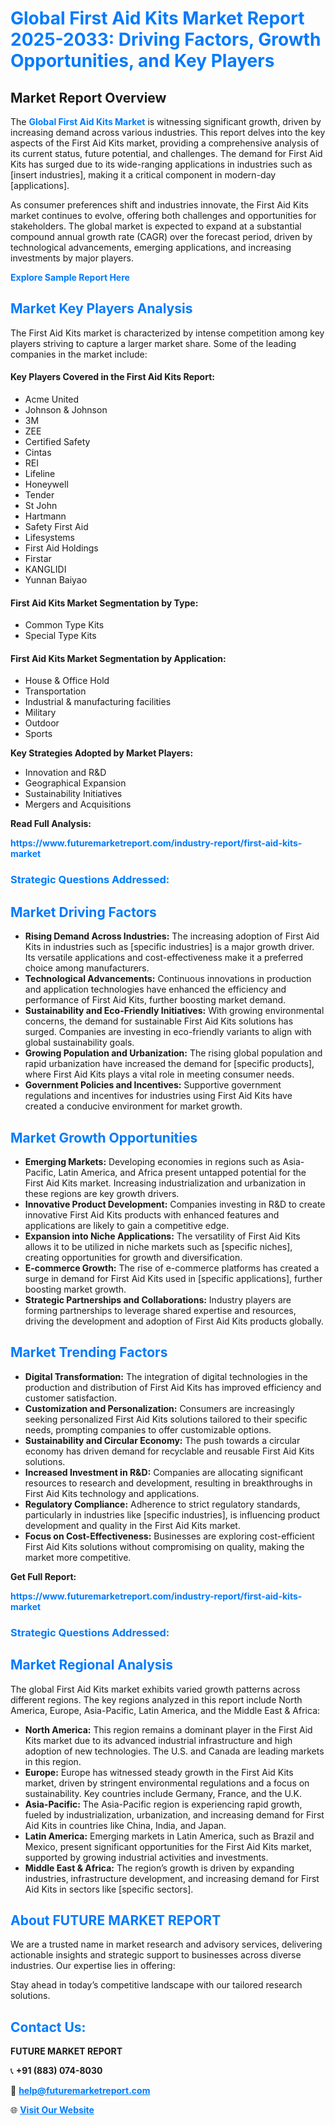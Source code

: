 <h1 style="color: #007BFF;">Global First Aid Kits Market Report 2025-2033: Driving Factors, Growth Opportunities, and Key Players</h1>

<section id="overview">
<h2>Market Report Overview</h2>
<p>The <a href="https://www.futuremarketreport.com/industry-report/first-aid-kits-market" style="color: #007BFF; text-decoration: none;"><strong>Global First Aid Kits Market</strong></a> is witnessing significant growth, driven by increasing demand across various industries. This report delves into the key aspects of the First Aid Kits market, providing a comprehensive analysis of its current status, future potential, and challenges. The demand for First Aid Kits has surged due to its wide-ranging applications in industries such as [insert industries], making it a critical component in modern-day [applications].</p>
<p>As consumer preferences shift and industries innovate, the First Aid Kits market continues to evolve, offering both challenges and opportunities for stakeholders. The global market is expected to expand at a substantial compound annual growth rate (CAGR) over the forecast period, driven by technological advancements, emerging applications, and increasing investments by major players.</p>
</section>

<section id="overview">
<p><a href="https://www.futuremarketreport.com/request-sample/reportId=85755" style="color: #007BFF; text-decoration: none;"><strong>Explore Sample Report Here</strong></a></p>
</section>

<section id="key-players">
<h2 style="color: #007BFF;">Market Key Players Analysis</h2>
<p>The First Aid Kits market is characterized by intense competition among key players striving to capture a larger market share. Some of the leading companies in the market include:</p>
<h4>Key Players Covered in the First Aid Kits Report:</h4>
<ul><li>Acme United</li><li>Johnson &amp; Johnson</li><li>3M</li><li>ZEE</li><li>Certified Safety</li><li>Cintas</li><li>REI</li><li>Lifeline</li><li>Honeywell</li><li>Tender</li><li>St John</li><li>Hartmann</li><li>Safety First Aid</li><li>Lifesystems</li><li>First Aid Holdings</li><li>Firstar</li><li>KANGLIDI</li><li>Yunnan Baiyao</li></ul>
<h4>First Aid Kits Market Segmentation by Type:</h4>
<ul><li>Common Type Kits</li><li>Special Type Kits</li></ul>

<h4>First Aid Kits Market Segmentation by Application:</h4>
<ul><li>House &amp; Office Hold</li><li>Transportation</li><li>Industrial &amp; manufacturing facilities</li><li>Military</li><li>Outdoor</li><li>Sports</li></ul>
<p><strong>Key Strategies Adopted by Market Players:</strong></p>
<ul>
<li>Innovation and R&D</li>
<li>Geographical Expansion</li>
<li>Sustainability Initiatives</li>
<li>Mergers and Acquisitions</li>
</ul>
</section>

<section>
<p><strong>Read Full Analysis: </strong></p><a href="https://www.futuremarketreport.com/industry-report/first-aid-kits-market" style="color: #007BFF; text-decoration: none;"><strong>https://www.futuremarketreport.com/industry-report/first-aid-kits-market</strong></a>
<h3 style="color: #007BFF;">Strategic Questions Addressed:</h3>
</section>

<section id="driving-factors">
<h2 style="color: #007BFF;">Market Driving Factors</h2>
<ul>
<li><strong>Rising Demand Across Industries:</strong> The increasing adoption of First Aid Kits in industries such as [specific industries] is a major growth driver. Its versatile applications and cost-effectiveness make it a preferred choice among manufacturers.</li>
<li><strong>Technological Advancements:</strong> Continuous innovations in production and application technologies have enhanced the efficiency and performance of First Aid Kits, further boosting market demand.</li>
<li><strong>Sustainability and Eco-Friendly Initiatives:</strong> With growing environmental concerns, the demand for sustainable First Aid Kits solutions has surged. Companies are investing in eco-friendly variants to align with global sustainability goals.</li>
<li><strong>Growing Population and Urbanization:</strong> The rising global population and rapid urbanization have increased the demand for [specific products], where First Aid Kits plays a vital role in meeting consumer needs.</li>
<li><strong>Government Policies and Incentives:</strong> Supportive government regulations and incentives for industries using First Aid Kits have created a conducive environment for market growth.</li>
</ul>
</section>

<section id="growth-opportunities">
<h2 style="color: #007BFF;">Market Growth Opportunities</h2>
<ul>
<li><strong>Emerging Markets:</strong> Developing economies in regions such as Asia-Pacific, Latin America, and Africa present untapped potential for the First Aid Kits market. Increasing industrialization and urbanization in these regions are key growth drivers.</li>
<li><strong>Innovative Product Development:</strong> Companies investing in R&D to create innovative First Aid Kits products with enhanced features and applications are likely to gain a competitive edge.</li>
<li><strong>Expansion into Niche Applications:</strong> The versatility of First Aid Kits allows it to be utilized in niche markets such as [specific niches], creating opportunities for growth and diversification.</li>
<li><strong>E-commerce Growth:</strong> The rise of e-commerce platforms has created a surge in demand for First Aid Kits used in [specific applications], further boosting market growth.</li>
<li><strong>Strategic Partnerships and Collaborations:</strong> Industry players are forming partnerships to leverage shared expertise and resources, driving the development and adoption of First Aid Kits products globally.</li>
</ul>
</section>

<section id="trending-factors">
<h2 style="color: #007BFF;">Market Trending Factors</h2>
<ul>
<li><strong>Digital Transformation:</strong> The integration of digital technologies in the production and distribution of First Aid Kits has improved efficiency and customer satisfaction.</li>
<li><strong>Customization and Personalization:</strong> Consumers are increasingly seeking personalized First Aid Kits solutions tailored to their specific needs, prompting companies to offer customizable options.</li>
<li><strong>Sustainability and Circular Economy:</strong> The push towards a circular economy has driven demand for recyclable and reusable First Aid Kits solutions.</li>
<li><strong>Increased Investment in R&D:</strong> Companies are allocating significant resources to research and development, resulting in breakthroughs in First Aid Kits technology and applications.</li>
<li><strong>Regulatory Compliance:</strong> Adherence to strict regulatory standards, particularly in industries like [specific industries], is influencing product development and quality in the First Aid Kits market.</li>
<li><strong>Focus on Cost-Effectiveness:</strong> Businesses are exploring cost-efficient First Aid Kits solutions without compromising on quality, making the market more competitive.</li>
</ul>
</section>

<section>
<p><strong>Get Full Report: </strong></p><a href="https://www.futuremarketreport.com/industry-report/first-aid-kits-market" style="color: #007BFF; text-decoration: none;"><strong>https://www.futuremarketreport.com/industry-report/first-aid-kits-market</strong></a>
<h3 style="color: #007BFF;">Strategic Questions Addressed:</h3>
</section>


<section id="regional-analysis">
<h2 style="color: #007BFF;">Market Regional Analysis</h2>
<p>The global First Aid Kits market exhibits varied growth patterns across different regions. The key regions analyzed in this report include North America, Europe, Asia-Pacific, Latin America, and the Middle East & Africa:</p>
<ul>
<li><strong>North America:</strong> This region remains a dominant player in the First Aid Kits market due to its advanced industrial infrastructure and high adoption of new technologies. The U.S. and Canada are leading markets in this region.</li>
<li><strong>Europe:</strong> Europe has witnessed steady growth in the First Aid Kits market, driven by stringent environmental regulations and a focus on sustainability. Key countries include Germany, France, and the U.K.</li>
<li><strong>Asia-Pacific:</strong> The Asia-Pacific region is experiencing rapid growth, fueled by industrialization, urbanization, and increasing demand for First Aid Kits in countries like China, India, and Japan.</li>
<li><strong>Latin America:</strong> Emerging markets in Latin America, such as Brazil and Mexico, present significant opportunities for the First Aid Kits market, supported by growing industrial activities and investments.</li>
<li><strong>Middle East & Africa:</strong> The region’s growth is driven by expanding industries, infrastructure development, and increasing demand for First Aid Kits in sectors like [specific sectors].</li>
</ul>
</section>

<footer>
<h2 style="color: #007BFF;">About FUTURE MARKET REPORT</h2>
<p>We are a trusted name in market research and advisory services, delivering actionable insights and strategic support to businesses across diverse industries. Our expertise lies in offering:</p>

<p>Stay ahead in today’s competitive landscape with our tailored research solutions.</p>

<h2 style="color: #007BFF;">Contact Us:</h2>
<p><strong>FUTURE MARKET REPORT</strong></p>
<p>📞 <strong>+91 (883) 074-8030</strong></p>
<p>📧 <strong><a href="mailto:help@futuremarketreport.com" style="color: #007BFF;">help@futuremarketreport.com</a></strong></p>
<p>🌐 <strong><a href="https://www.futuremarketreport.com/" style="color: #007BFF;">Visit Our Website</a></strong></p>
</footer>